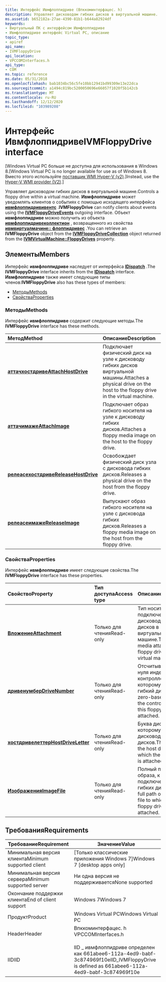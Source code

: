 ```yaml
---
title: Интерфейс Ивмфлоппидриве (Впккоминтерфацес. h)
description: Управляет дисководом гибких дисков в виртуальной машине.
ms.assetid: b652182a-27ae-4390-81b1-b644a82924df
keywords:
- Виртуальный ПК с интерфейсом Ивмфлоппидриве
- Ивмфлоппидриве интерфейс Virtual PC, описание
topic_type:
- apiref
api_name:
- IVMFloppyDrive
api_location:
- VPCCOMInterfaces.h
api_type:
- COM
ms.topic: reference
ms.date: 05/31/2018
ms.openlocfilehash: bab1034bc56c5fe10bb12941bd99309e13e22dca
ms.sourcegitcommit: a1494c819bc5200050696e66057f1020f5b142cb
ms.translationtype: MT
ms.contentlocale: ru-RU
ms.lasthandoff: 12/12/2020
ms.locfileid: "103989208"
---
```

# <a name="ivmfloppydrive-interface"></a><span data-ttu-id="e6bbe-105">Интерфейс Ивмфлоппидриве</span><span class="sxs-lookup"><span data-stu-id="e6bbe-105">IVMFloppyDrive interface</span></span>

<span data-ttu-id="e6bbe-106">\[Windows Virtual PC больше не доступна для использования в Windows 8.</span><span class="sxs-lookup"><span data-stu-id="e6bbe-106">\[Windows Virtual PC is no longer available for use as of Windows 8.</span></span> <span data-ttu-id="e6bbe-107">Вместо этого используйте [поставщик WMI Hyper-V (v2)](/windows/desktop/HyperV_v2/windows-virtualization-portal).\]</span><span class="sxs-lookup"><span data-stu-id="e6bbe-107">Instead, use the [Hyper-V WMI provider (V2)](/windows/desktop/HyperV_v2/windows-virtualization-portal).\]</span></span>

<span data-ttu-id="e6bbe-108">Управляет дисководом гибких дисков в виртуальной машине.</span><span class="sxs-lookup"><span data-stu-id="e6bbe-108">Controls a floppy drive within a virtual machine.</span></span> <span data-ttu-id="e6bbe-109">**Ивмфлоппидриве** может уведомлять клиентов о событиях с помощью исходящего интерфейса [**ивмфлоппидрививентс**](ivmfloppydriveevents.md) .</span><span class="sxs-lookup"><span data-stu-id="e6bbe-109">**IVMFloppyDrive** can notify clients about events using the [**IVMFloppyDriveEvents**](ivmfloppydriveevents.md) outgoing interface.</span></span> <span data-ttu-id="e6bbe-110">Объект **ивмфлоппидриве** можно получить из объекта [**ивмфлоппидривеколлектион**](ivmfloppydrivecollection.md) , возвращенного из свойства [**ивмвиртуалмачине:: флоппидривес**](ivmvirtualmachine-floppydrives.md) .</span><span class="sxs-lookup"><span data-stu-id="e6bbe-110">You can retrieve an **IVMFloppyDrive** object from the [**IVMFloppyDriveCollection**](ivmfloppydrivecollection.md) object returned from the [**IVMVirtualMachine::FloppyDrives**](ivmvirtualmachine-floppydrives.md) property.</span></span>

## <a name="members"></a><span data-ttu-id="e6bbe-111">Элементы</span><span class="sxs-lookup"><span data-stu-id="e6bbe-111">Members</span></span>

<span data-ttu-id="e6bbe-112">Интерфейс **ивмфлоппидриве** наследует от интерфейса [**IDispatch**](/windows/win32/api/oaidl/nn-oaidl-idispatch) .</span><span class="sxs-lookup"><span data-stu-id="e6bbe-112">The **IVMFloppyDrive** interface inherits from the [**IDispatch**](/windows/win32/api/oaidl/nn-oaidl-idispatch) interface.</span></span> <span data-ttu-id="e6bbe-113">**Ивмфлоппидриве** также имеет следующие типы членов:</span><span class="sxs-lookup"><span data-stu-id="e6bbe-113">**IVMFloppyDrive** also has these types of members:</span></span>

-   [<span data-ttu-id="e6bbe-114">Методы</span><span class="sxs-lookup"><span data-stu-id="e6bbe-114">Methods</span></span>](#methods)
-   [<span data-ttu-id="e6bbe-115">Свойства</span><span class="sxs-lookup"><span data-stu-id="e6bbe-115">Properties</span></span>](#properties)

### <a name="methods"></a><span data-ttu-id="e6bbe-116">Методы</span><span class="sxs-lookup"><span data-stu-id="e6bbe-116">Methods</span></span>

<span data-ttu-id="e6bbe-117">Интерфейс **ивмфлоппидриве** содержит следующие методы.</span><span class="sxs-lookup"><span data-stu-id="e6bbe-117">The **IVMFloppyDrive** interface has these methods.</span></span>



| <span data-ttu-id="e6bbe-118">Метод</span><span class="sxs-lookup"><span data-stu-id="e6bbe-118">Method</span></span>                                                      | <span data-ttu-id="e6bbe-119">Описание</span><span class="sxs-lookup"><span data-stu-id="e6bbe-119">Description</span></span>                                                                                  |
|:------------------------------------------------------------|:---------------------------------------------------------------------------------------------|
| [<span data-ttu-id="e6bbe-120">**аттачхостдриве**</span><span class="sxs-lookup"><span data-stu-id="e6bbe-120">**AttachHostDrive**</span></span>](ivmfloppydrive-attachhostdrive.md)   | <span data-ttu-id="e6bbe-121">Подключает физический диск на узле к дисководу гибких дисков виртуальной машины.</span><span class="sxs-lookup"><span data-stu-id="e6bbe-121">Attaches a physical drive on the host to the floppy drive in the virtual machine.</span></span><br/> |
| [<span data-ttu-id="e6bbe-122">**аттачимаже**</span><span class="sxs-lookup"><span data-stu-id="e6bbe-122">**AttachImage**</span></span>](ivmfloppydrive-attachimage.md)           | <span data-ttu-id="e6bbe-123">Подключает образ гибкого носителя на узле к дисководу гибких дисков.</span><span class="sxs-lookup"><span data-stu-id="e6bbe-123">Attaches a floppy media image on the host to the floppy drive.</span></span><br/>                    |
| [<span data-ttu-id="e6bbe-124">**релеасехостдриве**</span><span class="sxs-lookup"><span data-stu-id="e6bbe-124">**ReleaseHostDrive**</span></span>](ivmfloppydrive-releasehostdrive.md) | <span data-ttu-id="e6bbe-125">Освобождает физический диск узла с дисковода гибких дисков.</span><span class="sxs-lookup"><span data-stu-id="e6bbe-125">Releases a physical drive on the host from the floppy drive.</span></span><br/>                      |
| [<span data-ttu-id="e6bbe-126">**релеасеимаже**</span><span class="sxs-lookup"><span data-stu-id="e6bbe-126">**ReleaseImage**</span></span>](ivmfloppydrive-releaseimage.md)         | <span data-ttu-id="e6bbe-127">Выпускают образ гибкого носителя на узле с дисковода гибких дисков.</span><span class="sxs-lookup"><span data-stu-id="e6bbe-127">Releases a floppy media image on the host from the floppy drive.</span></span><br/>                  |



 

### <a name="properties"></a><span data-ttu-id="e6bbe-128">Свойства</span><span class="sxs-lookup"><span data-stu-id="e6bbe-128">Properties</span></span>

<span data-ttu-id="e6bbe-129">Интерфейс **ивмфлоппидриве** имеет следующие свойства.</span><span class="sxs-lookup"><span data-stu-id="e6bbe-129">The **IVMFloppyDrive** interface has these properties.</span></span>



| <span data-ttu-id="e6bbe-130">Свойство</span><span class="sxs-lookup"><span data-stu-id="e6bbe-130">Property</span></span>                                                             | <span data-ttu-id="e6bbe-131">Тип доступа</span><span class="sxs-lookup"><span data-stu-id="e6bbe-131">Access type</span></span>          | <span data-ttu-id="e6bbe-132">Описание</span><span class="sxs-lookup"><span data-stu-id="e6bbe-132">Description</span></span>                                                                               |
|:---------------------------------------------------------------------|:---------------------|:------------------------------------------------------------------------------------------|
| [<span data-ttu-id="e6bbe-133">**Вложение**</span><span class="sxs-lookup"><span data-stu-id="e6bbe-133">**Attachment**</span></span>](ivmfloppydrive-attachment.md)<br/>           | <span data-ttu-id="e6bbe-134">Только для чтения</span><span class="sxs-lookup"><span data-stu-id="e6bbe-134">Read-only</span></span><br/> | <span data-ttu-id="e6bbe-135">Тип носителя, подключенного к дисководу гибких дисков в виртуальной машине.</span><span class="sxs-lookup"><span data-stu-id="e6bbe-135">The type of media attached to the floppy drive within the virtual machine.</span></span><br/>     |
| [<span data-ttu-id="e6bbe-136">**дривенумбер**</span><span class="sxs-lookup"><span data-stu-id="e6bbe-136">**DriveNumber**</span></span>](ivmfloppydrive-drivenumber.md)<br/>         | <span data-ttu-id="e6bbe-137">Только для чтения</span><span class="sxs-lookup"><span data-stu-id="e6bbe-137">Read-only</span></span><br/> | <span data-ttu-id="e6bbe-138">Отсчитываемый от нуля индекс контроллера, к которому подключен гибкий дисковод.</span><span class="sxs-lookup"><span data-stu-id="e6bbe-138">The zero-based index of the controller to which this floppy drive is attached.</span></span><br/> |
| [<span data-ttu-id="e6bbe-139">**хостдривелеттер**</span><span class="sxs-lookup"><span data-stu-id="e6bbe-139">**HostDriveLetter**</span></span>](ivmfloppydrive-hostdriveletter.md)<br/> | <span data-ttu-id="e6bbe-140">Только для чтения</span><span class="sxs-lookup"><span data-stu-id="e6bbe-140">Read-only</span></span><br/> | <span data-ttu-id="e6bbe-141">Буква диска узла, к которому подключен дисковод гибких дисков.</span><span class="sxs-lookup"><span data-stu-id="e6bbe-141">The letter of the host drive to which the floppy drive is attached.</span></span><br/>            |
| [<span data-ttu-id="e6bbe-142">**Изображения**</span><span class="sxs-lookup"><span data-stu-id="e6bbe-142">**ImageFile**</span></span>](ivmfloppydrive-imagefile.md)<br/>             | <span data-ttu-id="e6bbe-143">Только для чтения</span><span class="sxs-lookup"><span data-stu-id="e6bbe-143">Read-only</span></span><br/> | <span data-ttu-id="e6bbe-144">Полный путь к файлу образа, к которому подключен дисковод гибких дисков.</span><span class="sxs-lookup"><span data-stu-id="e6bbe-144">The full path of the image file to which the floppy drive is attached.</span></span><br/>         |



 

## <a name="requirements"></a><span data-ttu-id="e6bbe-145">Требования</span><span class="sxs-lookup"><span data-stu-id="e6bbe-145">Requirements</span></span>



| <span data-ttu-id="e6bbe-146">Требование</span><span class="sxs-lookup"><span data-stu-id="e6bbe-146">Requirement</span></span> | <span data-ttu-id="e6bbe-147">Значение</span><span class="sxs-lookup"><span data-stu-id="e6bbe-147">Value</span></span> |
|-------------------------------------|-----------------------------------------------------------------------------------------------|
| <span data-ttu-id="e6bbe-148">Минимальная версия клиента</span><span class="sxs-lookup"><span data-stu-id="e6bbe-148">Minimum supported client</span></span><br/> | <span data-ttu-id="e6bbe-149">\[Только классические приложения Windows 7\]</span><span class="sxs-lookup"><span data-stu-id="e6bbe-149">Windows 7 \[desktop apps only\]</span></span><br/>                                                    |
| <span data-ttu-id="e6bbe-150">Минимальная версия сервера</span><span class="sxs-lookup"><span data-stu-id="e6bbe-150">Minimum supported server</span></span><br/> | <span data-ttu-id="e6bbe-151">Ни одна версия не поддерживается</span><span class="sxs-lookup"><span data-stu-id="e6bbe-151">None supported</span></span><br/>                                                                     |
| <span data-ttu-id="e6bbe-152">Окончание поддержки клиента</span><span class="sxs-lookup"><span data-stu-id="e6bbe-152">End of client support</span></span><br/>    | <span data-ttu-id="e6bbe-153">Windows 7</span><span class="sxs-lookup"><span data-stu-id="e6bbe-153">Windows 7</span></span><br/>                                                                          |
| <span data-ttu-id="e6bbe-154">Продукт</span><span class="sxs-lookup"><span data-stu-id="e6bbe-154">Product</span></span><br/>                  | <span data-ttu-id="e6bbe-155">Windows Virtual PC</span><span class="sxs-lookup"><span data-stu-id="e6bbe-155">Windows Virtual PC</span></span><br/>                                                                 |
| <span data-ttu-id="e6bbe-156">Header</span><span class="sxs-lookup"><span data-stu-id="e6bbe-156">Header</span></span><br/>                   | <dl> <span data-ttu-id="e6bbe-157"><dt>Впккоминтерфацес. h</dt></span><span class="sxs-lookup"><span data-stu-id="e6bbe-157"><dt>VPCCOMInterfaces.h</dt></span></span> </dl> |
| <span data-ttu-id="e6bbe-158">IID</span><span class="sxs-lookup"><span data-stu-id="e6bbe-158">IID</span></span><br/>                      | <span data-ttu-id="e6bbe-159">IID \_ ивмфлоппидриве определен как 661abee6-112a-4ed9-babf-3c874969f10e</span><span class="sxs-lookup"><span data-stu-id="e6bbe-159">IID\_IVMFloppyDrive is defined as 661abee6-112a-4ed9-babf-3c874969f10e</span></span><br/>             |



 

